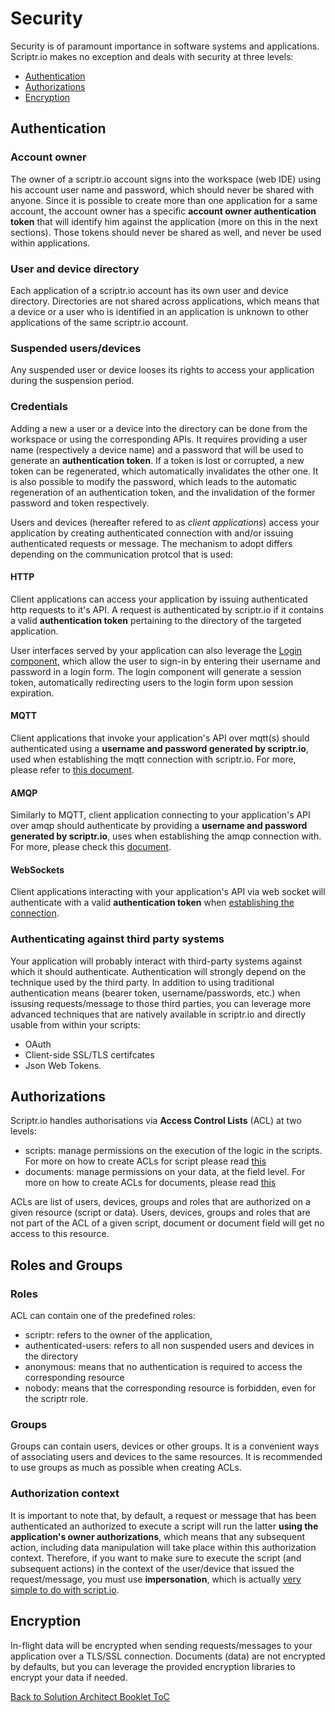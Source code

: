 # Security

Security is of paramount importance in software systems and applications. Scriptr.io makes no exception and deals with security at three levels: 
- [Authentication](./security.md#authentication)
- [Authorizations](./security.md#authorizations)
- [Encryption](./security.md#ecryption)

## Authentication

### Account owner

The owner of a scriptr.io account signs into the workspace (web IDE) using his account user name and password, which should never be shared with anyone. Since it is possible to create more than one application for a same account, the account owner has a specific **account owner authentication token** that will identify him against the application (more on this in the next sections). Those tokens should never be shared as well, and never be used within applications.

### User and device directory
Each application of a scriptr.io account has its own user and device directory. Directories are not shared across applications, which means that a device or a user who is identified in an application is unknown to other applications of the same scriptr.io account.

### Suspended users/devices
Any suspended user or device looses its rights to access your application during the suspension period.

### Credentials
Adding a new a user or a device into the directory can be done from the workspace or using the corresponding APIs. It requires providing a user name (respectively a device name) and a password that will be used to generate an **authentication token**. If a token is lost or corrupted, a new token can be regenerated, which automatically invalidates the other one. It is also possible to modify the password, which leads to the automatic regeneration of an authentication token, and the invalidation of the former password and token respectively.

Users and devices (hereafter refered to as *client applications*) access your application by creating authenticated connection with and/or issuing authenticated requests or message. The mechanism to adopt differs depending on the communication protcol that is used:

#### HTTP
 Client applications can access your application by issuing authenticated http requests to it's API. A request is authenticated by scriptr.io if it contains a valid **authentication token** pertaining to the directory of the targeted application. 

User interfaces served by your application can also leverage the [Login component](https://github.com/scriptrdotio/login), which allow the user to sign-in by entering their username and password in a login form. The login component will generate a session token, automatically redirecting users to the login form upon session expiration.

#### MQTT 
Client applications that invoke your application's API over mqtt(s) should authenticated using a **username and password generated by scriptr.io**, used when establishing the mqtt connection with scriptr.io. For more, please refer to [this document](https://www.scriptr.io/documentation#documentation-communicating-over-mqttScriptr.ioMQTTBroker).

#### AMQP
Similarly to MQTT, client application connecting to your application's API over amqp should authenticate by providing a **username and password generated by scriptr.io**, uses when establishing the amqp connection with. For more, please check this [document](https://www.scriptr.io/documentation#documentation-communicating-over-amqpScriptr.ioAMQPBroker).

#### WebSockets
Client applications interacting with your application's API via web socket will authenticate with a valid **authentication token** when [establishing the connection](https://www.scriptr.io/documentation#documentation-realtimecommunicationReal-timeCommunication).

### Authenticating against third party systems
Your application will probably interact with third-party systems against which it should authenticate. Authentication will strongly depend on the technique used by the third party. In addition to using traditional authentication means (bearer token, username/passwords, etc.) when issusing requests/message to those third parties, you can leverage more advanced techniques that are natively available in scriptr.io and directly usable from within your scripts:

- OAuth
- Client-side SSL/TLS certifcates
- Json Web Tokens.

## Authorizations
Scriptr.io handles authorisations via **Access Control Lists** (ACL) at two levels:
- scripts: manage permissions on the execution of the logic in the scripts. For more on how to create ACLs for script please read [this](../acl/restrict_access_to_api.md)
- documents: manage permissions on your data, at the field level. For more on how to create ACLs for documents, please read [this](../acl/protect_data.md)

ACLs are list of users, devices, groups and roles that are authorized on a given resource (script or data). Users, devices, groups and roles that are not part of the ACL of a given script, document or document field will get no access to this resource.

## Roles and Groups

### Roles
ACL can contain one of the predefined roles: 
- scriptr: refers to the owner of the application, 
- authenticated-users: refers to all non suspended users and devices in the directory
- anonymous: means that no authentication is required to access the corresponding resource
- nobody: means that the corresponding resource is forbidden, even for the scriptr role.

### Groups
Groups can contain users, devices or other groups. It is a convenient ways of associating users and devices to the same resources. It is recommended to use groups as much as possible when creating ACLs.

### Authorization context
It is important to note that, by default, a request or message that has been authenticated an authorized to execute a script will run the latter **using the application's owner authorizations**, which means that any subsequent action, including data manipulation will take place within this authorization context. Therefore, if you want to make sure to execute the script (and subsequent actions) in the context of the user/device that issued the request/message, you must use **impersonation**, which is actually [very simple to do with script.io](../acl/protect_data.md#how-do-i-access-data-using-the-request-initiator-credentials).

## Encryption
In-flight data will be encrypted when sending requests/messages to your application over a TLS/SSL connection. Documents (data) are not encrypted by defaults, but you can leverage the provided encryption libraries to encrypt your data if needed.

[Back to Solution Architect Booklet ToC](./solution_architect_booklet.md#toc)
